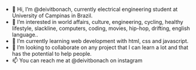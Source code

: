 - 👋 Hi, I’m @deivitbonach, currently electrical engineering student at University of Campinas in Brazil.
- 👀 I’m interested in world affairs, culture, engineering, cycling, healthy lifestyle, slackline, computers, coding, movies, hip-hop, drifting, english language..
- 🌱 I’m currently learning web development with html, css and javascript.
- 💞️ I’m looking to collaborate on any project that I can learn a lot and that has the potential to help people.
- 📫 You can reach me at @deivitbonach on instagram

<!---
dbonach/dbonach is a ✨ special ✨ repository because its `README.md` (this file) appears on your GitHub profile.
You can click the Preview link to take a look at your changes.
--->
